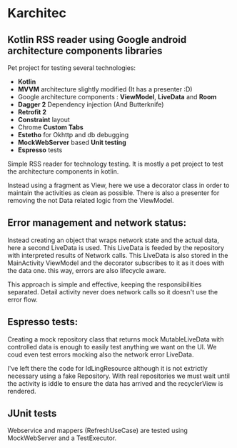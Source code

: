 Karchitec
================

## Kotlin RSS reader using Google android architecture components libraries

Pet project for testing several technologies:
- **Kotlin**
- **MVVM** architecture slightly modified (It has a presenter :D)
- Google architecture components : **ViewModel**, **LiveData** and **Room**
- **Dagger 2** Dependency injection (And Butterknife)
- **Retrofit 2**
- **Constraint** layout
- Chrome **Custom Tabs**
- **Estetho** for Okhttp and db debugging
- **MockWebServer** based **Unit testing**
- **Espresso** tests
 
Simple RSS reader for technology testing. It is mostly a pet project to test the architecture components in kotlin.

Instead using a fragment as View, here we use a decorator class in order to maintain the activities as clean as possible. There is also a presenter for removing the not Data related logic from the ViewModel.

## Error management and network status: 
Instead creating an object that wraps network state and the actual data, here a second LiveData<NetworkError> is used. This LiveData is feeded by the repository with interpreted results of Network calls. This LiveData is also stored in the MainActivity ViewModel and the decorator subscribes to it as it does with the data one. this way, errors are also lifecycle aware.

This approach is simple and effective, keeping the responsibilities separated. Detail activity never does network calls so it doesn't use the error flow.


## Espresso tests: 
Creating a mock repository class that returns mock MutableLiveData with controlled data is enough to easily test anything we want on the UI. We coud even test errors mocking also the network error LiveData. 

I've left there the code for IdLingResource although it is not extrictly necessary using a fake Repository. With real repositories we must wait until the activity is iddle to ensure the data has arrived and the recyclerView is rendered.

## JUnit tests
Webservice and mappers (RefreshUseCase) are tested using MockWebServer and a TestExecutor.

